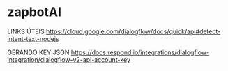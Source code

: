 # zapbotAI

LINKS ÚTEIS
https://cloud.google.com/dialogflow/docs/quick/api#detect-intent-text-nodejs

GERANDO KEY JSON
https://docs.respond.io/integrations/dialogflow-integration/dialogflow-v2-api-account-key
